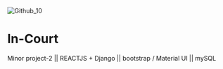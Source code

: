 ![Github_10](https://user-images.githubusercontent.com/80212470/119267716-6c26a200-bc0d-11eb-97f3-eedf70d71159.gif)

# In-Court
Minor project-2 || REACTJS + Django || bootstrap / Material UI || mySQL 
